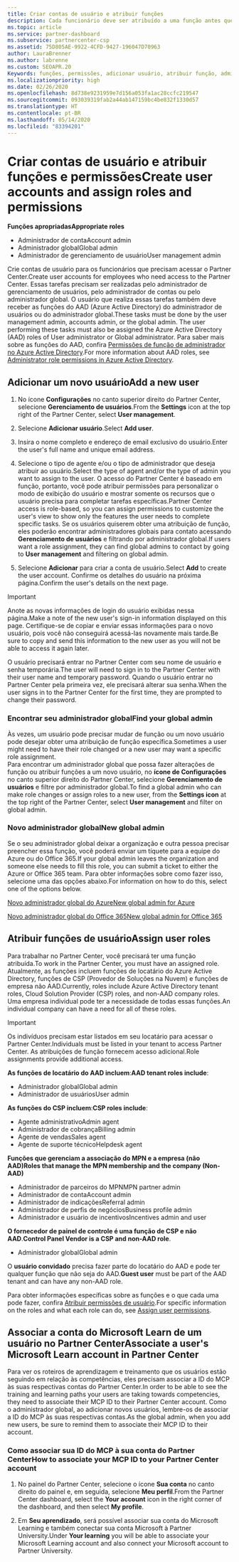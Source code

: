 ```yaml
---
title: Criar contas de usuário e atribuir funções
description: Cada funcionário deve ser atribuído a uma função antes que possa acessar o Partner Center. Saiba como criar contas de usuário, atribuir funções e definir permissões.
ms.topic: article
ms.service: partner-dashboard
ms.subservice: partnercenter-csp
ms.assetid: 75D805AE-9922-4CFD-9427-196047D70963
author: LauraBrenner
ms.author: labrenne
ms.custom: SEOAPR.20
Keywords: funções, permissões, adicionar usuário, atribuir função, administrador, agente,
ms.localizationpriority: high
ms.date: 02/26/2020
ms.openlocfilehash: 8d738e9231959e7d156a053fa1ac28ccfc219547
ms.sourcegitcommit: 093039319fab2a44ab147159bc4be832f1330d57
ms.translationtype: HT
ms.contentlocale: pt-BR
ms.lasthandoff: 05/14/2020
ms.locfileid: "83394201"
---
```

# <a name="create-user-accounts-and-assign-roles-and-permissions"></a><span data-ttu-id="adff9-105">Criar contas de usuário e atribuir funções e permissões</span><span class="sxs-lookup"><span data-stu-id="adff9-105">Create user accounts and assign roles and permissions</span></span>

<span data-ttu-id="adff9-106">**Funções apropriadas**</span><span class="sxs-lookup"><span data-stu-id="adff9-106">**Appropriate roles**</span></span>

- <span data-ttu-id="adff9-107">Administrador de conta</span><span class="sxs-lookup"><span data-stu-id="adff9-107">Account admin</span></span>
- <span data-ttu-id="adff9-108">Administrador global</span><span class="sxs-lookup"><span data-stu-id="adff9-108">Global admin</span></span>
- <span data-ttu-id="adff9-109">Administrador de gerenciamento de usuário</span><span class="sxs-lookup"><span data-stu-id="adff9-109">User management admin</span></span>

<span data-ttu-id="adff9-110">Crie contas de usuário para os funcionários que precisam acessar o Partner Center.</span><span class="sxs-lookup"><span data-stu-id="adff9-110">Create user accounts for employees who need access to the Partner Center.</span></span> <span data-ttu-id="adff9-111">Essas tarefas precisam ser realizadas pelo administrador de gerenciamento de usuários, pelo administrador de contas ou pelo administrador global. O usuário que realiza essas tarefas também deve receber as funções do AAD (Azure Active Directory) do administrador de usuários ou do administrador global.</span><span class="sxs-lookup"><span data-stu-id="adff9-111">These tasks must be done by the user management admin, accounts admin, or the global admin. The user performing these tasks must also be assigned the Azure Active Directory (AAD) roles of User administrator or Global administrator.</span></span> <span data-ttu-id="adff9-112">Para saber mais sobre as funções do AAD, confira [Permissões de função de administrador no Azure Active Directory](https://docs.microsoft.com/azure/active-directory/users-groups-roles/directory-assign-admin-roles).</span><span class="sxs-lookup"><span data-stu-id="adff9-112">For more information about AAD roles, see [Administrator role permissions in Azure Active Directory](https://docs.microsoft.com/azure/active-directory/users-groups-roles/directory-assign-admin-roles).</span></span>


## <a name="add-a-new-user"></a><span data-ttu-id="adff9-113">Adicionar um novo usuário</span><span class="sxs-lookup"><span data-stu-id="adff9-113">Add a new user</span></span>

1. <span data-ttu-id="adff9-114">No ícone **Configurações** no canto superior direito do Partner Center, selecione **Gerenciamento de usuários**.</span><span class="sxs-lookup"><span data-stu-id="adff9-114">From the **Settings** icon at the top right of the Partner Center, select **User management**.</span></span>

2. <span data-ttu-id="adff9-115">Selecione **Adicionar usuário**.</span><span class="sxs-lookup"><span data-stu-id="adff9-115">Select **Add user**.</span></span>

3. <span data-ttu-id="adff9-116">Insira o nome completo e endereço de email exclusivo do usuário.</span><span class="sxs-lookup"><span data-stu-id="adff9-116">Enter the user's full name and unique email address.</span></span>

4. <span data-ttu-id="adff9-117">Selecione o tipo de agente e/ou o tipo de administrador que deseja atribuir ao usuário.</span><span class="sxs-lookup"><span data-stu-id="adff9-117">Select the type of agent and/or the type of admin you want to assign to the user.</span></span> <span data-ttu-id="adff9-118">O acesso do Partner Center é baseado em função, portanto, você pode atribuir permissões para personalizar o modo de exibição do usuário e mostrar somente os recursos que o usuário precisa para completar tarefas específicas.</span><span class="sxs-lookup"><span data-stu-id="adff9-118">Partner Center access is role-based, so you can assign permissions to customize the user's view to show only the features the user needs to complete specific tasks.</span></span>  <span data-ttu-id="adff9-119">Se os usuários quiserem obter uma atribuição de função, eles poderão encontrar administradores globais para contato acessando **Gerenciamento de usuários** e filtrando por administrador global.</span><span class="sxs-lookup"><span data-stu-id="adff9-119">If users want a role assignment, they can find global admins to contact by going to **User management** and filtering on global admin.</span></span>

5. <span data-ttu-id="adff9-120">Selecione **Adicionar** para criar a conta de usuário.</span><span class="sxs-lookup"><span data-stu-id="adff9-120">Select **Add** to create the user account.</span></span> <span data-ttu-id="adff9-121">Confirme os detalhes do usuário na próxima página.</span><span class="sxs-lookup"><span data-stu-id="adff9-121">Confirm the user's details on the next page.</span></span>

> [!IMPORTANT]  
> <span data-ttu-id="adff9-122">Anote as novas informações de login do usuário exibidas nessa página.</span><span class="sxs-lookup"><span data-stu-id="adff9-122">Make a note of the new user's sign-in information displayed on this page.</span></span> <span data-ttu-id="adff9-123">Certifique-se de copiar e enviar essas informações para o novo usuário, pois você não conseguirá acessá-las novamente mais tarde.</span><span class="sxs-lookup"><span data-stu-id="adff9-123">Be sure to copy and send this information to the new user as you will not be able to access it again later.</span></span> 


<span data-ttu-id="adff9-124">O usuário precisará entrar no Partner Center com seu nome de usuário e senha temporária.</span><span class="sxs-lookup"><span data-stu-id="adff9-124">The user will need to sign in to the Partner Center with their user name and temporary password.</span></span> <span data-ttu-id="adff9-125">Quando o usuário entrar no Partner Center pela primeira vez, ele precisará alterar sua senha.</span><span class="sxs-lookup"><span data-stu-id="adff9-125">When the user signs in to the Partner Center for the first time, they are prompted to change their password.</span></span> 


### <a name="find-your-global-admin"></a><span data-ttu-id="adff9-126">Encontrar seu administrador global</span><span class="sxs-lookup"><span data-stu-id="adff9-126">Find your global admin</span></span>

<span data-ttu-id="adff9-127">Às vezes, um usuário pode precisar mudar de função ou um novo usuário pode desejar obter uma atribuição de função específica.</span><span class="sxs-lookup"><span data-stu-id="adff9-127">Sometimes a user might need to have their role changed or a new user may want a specific role assignment.</span></span>  
<span data-ttu-id="adff9-128">Para encontrar um administrador global que possa fazer alterações de função ou atribuir funções a um novo usuário, no **ícone de Configurações** no canto superior direito do Partner Center, selecione **Gerenciamento de usuários** e filtre por administrador global.</span><span class="sxs-lookup"><span data-stu-id="adff9-128">To find a global admin who can make role changes or assign roles to a new user, from the **Settings icon** at the top right of the Partner Center, select **User management** and filter on global admin.</span></span> 


### <a name="new-global-admin"></a><span data-ttu-id="adff9-129">Novo administrador global</span><span class="sxs-lookup"><span data-stu-id="adff9-129">New global admin</span></span>

<span data-ttu-id="adff9-130">Se o seu administrador global deixar a organização e outra pessoa precisar preencher essa função, você poderá enviar um tíquete para a equipe do Azure ou do Office 365.</span><span class="sxs-lookup"><span data-stu-id="adff9-130">If your global admin leaves the organization and someone else needs to fill this role, you can submit a ticket to either the Azure or Office 365 team.</span></span> <span data-ttu-id="adff9-131">Para obter informações sobre como fazer isso, selecione uma das opções abaixo.</span><span class="sxs-lookup"><span data-stu-id="adff9-131">For information on how to do this, select one of the options below.</span></span>

[<span data-ttu-id="adff9-132">Novo administrador global do Azure</span><span class="sxs-lookup"><span data-stu-id="adff9-132">New global admin for Azure</span></span>](https://support.microsoft.com/help/4505981/what-to-do-if-the-only-admin-for-your-mpn-program-has-left-the-company)

[<span data-ttu-id="adff9-133">Novo administrador global do Office 365</span><span class="sxs-lookup"><span data-stu-id="adff9-133">New global admin for Office 365</span></span>](https://admin.microsoft.com/)


## <a name="assign-user-roles"></a><span data-ttu-id="adff9-134">Atribuir funções de usuário</span><span class="sxs-lookup"><span data-stu-id="adff9-134">Assign user roles</span></span>

<span data-ttu-id="adff9-135">Para trabalhar no Partner Center, você precisará ter uma função atribuída.</span><span class="sxs-lookup"><span data-stu-id="adff9-135">To work in the Partner Center, you must have an assigned role.</span></span>  <span data-ttu-id="adff9-136">Atualmente, as funções incluem funções de locatário do Azure Active Directory, funções de CSP (Provedor de Soluções na Nuvem) e funções de empresa não AAD.</span><span class="sxs-lookup"><span data-stu-id="adff9-136">Currently, roles include Azure Active Directory tenant roles, Cloud Solution Provider (CSP) roles, and non-AAD company roles.</span></span> <span data-ttu-id="adff9-137">Uma empresa individual pode ter a necessidade de todas essas funções.</span><span class="sxs-lookup"><span data-stu-id="adff9-137">An individual company can have a need for all of these roles.</span></span>

>[!Important]
><span data-ttu-id="adff9-138">Os indivíduos precisam estar listados em seu locatário para acessar o Partner Center.</span><span class="sxs-lookup"><span data-stu-id="adff9-138">Individuals must be listed in your tenant to access Partner Center.</span></span> <span data-ttu-id="adff9-139">As atribuições de função fornecem acesso adicional.</span><span class="sxs-lookup"><span data-stu-id="adff9-139">Role assignments provide additional access.</span></span>


<span data-ttu-id="adff9-140">**As funções de locatário do AAD incluem**:</span><span class="sxs-lookup"><span data-stu-id="adff9-140">**AAD tenant roles include**:</span></span>
- <span data-ttu-id="adff9-141">Administrador global</span><span class="sxs-lookup"><span data-stu-id="adff9-141">Global admin</span></span>
- <span data-ttu-id="adff9-142">Administrador de usuários</span><span class="sxs-lookup"><span data-stu-id="adff9-142">User admin</span></span>

<span data-ttu-id="adff9-143">**As funções do CSP incluem**:</span><span class="sxs-lookup"><span data-stu-id="adff9-143">**CSP roles include**:</span></span>
- <span data-ttu-id="adff9-144">Agente administrativo</span><span class="sxs-lookup"><span data-stu-id="adff9-144">Admin agent</span></span>
- <span data-ttu-id="adff9-145">Administrador de cobrança</span><span class="sxs-lookup"><span data-stu-id="adff9-145">Billing admin</span></span>
- <span data-ttu-id="adff9-146">Agente de vendas</span><span class="sxs-lookup"><span data-stu-id="adff9-146">Sales agent</span></span>
- <span data-ttu-id="adff9-147">Agente de suporte técnico</span><span class="sxs-lookup"><span data-stu-id="adff9-147">Helpdesk agent</span></span>

<span data-ttu-id="adff9-148">**Funções que gerenciam a associação do MPN e a empresa (não AAD)**</span><span class="sxs-lookup"><span data-stu-id="adff9-148">**Roles that manage the MPN membership and the company (Non-AAD)**</span></span>
- <span data-ttu-id="adff9-149">Administrador de parceiros do MPN</span><span class="sxs-lookup"><span data-stu-id="adff9-149">MPN partner admin</span></span>
- <span data-ttu-id="adff9-150">Administrador de conta</span><span class="sxs-lookup"><span data-stu-id="adff9-150">Account admin</span></span>
- <span data-ttu-id="adff9-151">Administrador de indicações</span><span class="sxs-lookup"><span data-stu-id="adff9-151">Referral admin</span></span>
- <span data-ttu-id="adff9-152">Administrador de perfis de negócios</span><span class="sxs-lookup"><span data-stu-id="adff9-152">Business profile admin</span></span>
- <span data-ttu-id="adff9-153">Administrador e usuário de incentivos</span><span class="sxs-lookup"><span data-stu-id="adff9-153">Incentives admin and user</span></span>

<span data-ttu-id="adff9-154">**O fornecedor de painel de controle é uma função de CSP e não AAD**.</span><span class="sxs-lookup"><span data-stu-id="adff9-154">**Control Panel Vendor is a CSP and non-AAD role**.</span></span>
- <span data-ttu-id="adff9-155">Administrador global</span><span class="sxs-lookup"><span data-stu-id="adff9-155">Global admin</span></span>

<span data-ttu-id="adff9-156">O **usuário convidado** precisa fazer parte do locatário do AAD e pode ter qualquer função que não seja do AAD.</span><span class="sxs-lookup"><span data-stu-id="adff9-156">**Guest user** must be part of the AAD tenant and can have any non-AAD role.</span></span>

<span data-ttu-id="adff9-157">Para obter informações específicas sobre as funções e o que cada uma pode fazer, confira [Atribuir permissões de usuário](permissions-overview.md).</span><span class="sxs-lookup"><span data-stu-id="adff9-157">For specific information on the roles and what each role can do, see [Assign user permissions](permissions-overview.md).</span></span>

## <a name="associate-a-users-microsoft-learn-account-in-partner-center"></a><span data-ttu-id="adff9-158">Associar a conta do Microsoft Learn de um usuário no Partner Center</span><span class="sxs-lookup"><span data-stu-id="adff9-158">Associate a user's Microsoft Learn account in Partner Center</span></span>

<span data-ttu-id="adff9-159">Para ver os roteiros de aprendizagem e treinamento que os usuários estão seguindo em relação às competências, eles precisam associar a ID do MCP às suas respectivas contas do Partner Center.</span><span class="sxs-lookup"><span data-stu-id="adff9-159">In order to be able to see the training and learning paths your users are taking towards competencies, they need to associate their MCP ID to their Partner Center account.</span></span> <span data-ttu-id="adff9-160">Como o administrador global, ao adicionar novos usuários, lembre-os de associar a ID do MCP às suas respectivas contas.</span><span class="sxs-lookup"><span data-stu-id="adff9-160">As the global admin, when you add new users, be sure to remind them to associate their MCP ID to their account.</span></span> 

### <a name="how-to-associate-your-mcp-id-to-your-partner-center-account"></a><span data-ttu-id="adff9-161">Como associar sua ID do MCP à sua conta do Partner Center</span><span class="sxs-lookup"><span data-stu-id="adff9-161">How to associate your MCP ID to your Partner Center account</span></span>

1. <span data-ttu-id="adff9-162">No painel do Partner Center, selecione o ícone **Sua conta** no canto direito do painel e, em seguida, selecione **Meu perfil**.</span><span class="sxs-lookup"><span data-stu-id="adff9-162">From the Partner Center dashboard, select the **Your account** icon in the right corner of the dashboard, and then select **My profile**.</span></span>

2. <span data-ttu-id="adff9-163">Em **Seu aprendizado**, será possível associar sua conta do Microsoft Learning e também conectar sua conta Microsoft à Partner University.</span><span class="sxs-lookup"><span data-stu-id="adff9-163">Under **Your learning** you will be able to associate your Microsoft Learning account and also connect your Microsoft account to Partner University.</span></span>
